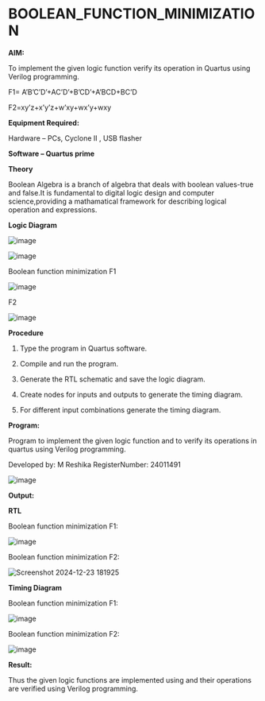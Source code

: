# BOOLEAN_FUNCTION_MINIMIZATION

**AIM:**

To implement the given logic function verify its operation in Quartus using Verilog programming.

F1= A’B’C’D’+AC’D’+B’CD’+A’BCD+BC’D 

F2=xy’z+x’y’z+w’xy+wx’y+wxy

**Equipment Required:**

Hardware – PCs, Cyclone II , USB flasher

**Software – Quartus prime**

**Theory**

Boolean Algebra is a branch of algebra that deals with boolean values-true and false.It is
fundamental to digital logic design and computer science,providing a mathamatical
framework for describing logical operation and expressions.

**Logic Diagram**

![image](https://github.com/user-attachments/assets/2a488c7b-a516-4c67-98b1-c7b08ebccaa7)

![image](https://github.com/user-attachments/assets/06ecfc84-a6de-47e9-9b96-c438b38321bb)

Boolean function minimization
F1

![image](https://github.com/user-attachments/assets/7187d16f-da44-43dc-9333-fcb2c0292948)

 F2
 
 ![image](https://github.com/user-attachments/assets/f08292f0-ee59-479b-8fdf-3bb85502ed0c)


**Procedure**

1.	Type the program in Quartus software.

2.	Compile and run the program.

3.	Generate the RTL schematic and save the logic diagram.

4.	Create nodes for inputs and outputs to generate the timing diagram.

5.	For different input combinations generate the timing diagram.


**Program:**

Program to implement the given logic function and to verify its operations in quartus using Verilog programming. 

Developed by: M Reshika RegisterNumber: 24011491

![image](https://github.com/user-attachments/assets/9067a303-1162-40f3-ab2d-342d843df535)

**Output:**

**RTL**

Boolean function minimization F1:

![image](https://github.com/user-attachments/assets/950f37eb-78ad-405e-968e-048f7e2dd018)

Boolean function minimization F2:

 ![Screenshot 2024-12-23 181925](https://github.com/user-attachments/assets/618bae77-3aba-4369-af53-150a25047732)


**Timing Diagram**

Boolean function minimization F1:

![image](https://github.com/user-attachments/assets/868af46b-a4c1-4faf-a927-c290a6ecb79c)

Boolean function minimization F2:

![image](https://github.com/user-attachments/assets/556cbca6-b4b9-4b2f-a635-7f6c6c730084)


**Result:**

Thus the given logic functions are implemented using and their operations are verified using Verilog programming.

